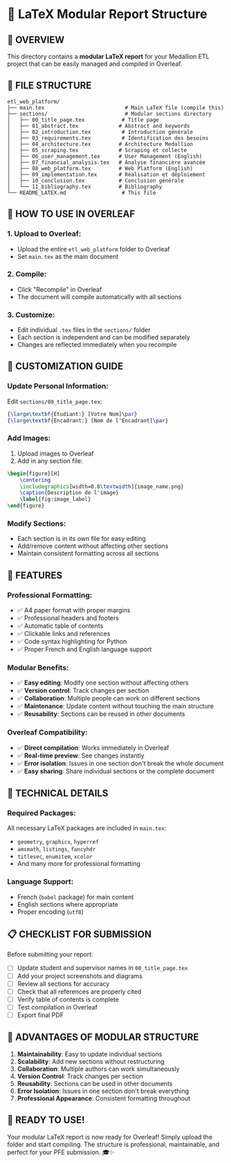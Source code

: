 # 📄 LaTeX Modular Report Structure

## 🎯 **OVERVIEW**
This directory contains a **modular LaTeX report** for your Medallion ETL project that can be easily managed and compiled in Overleaf.

## 📁 **FILE STRUCTURE**

```
etl_web_platform/
├── main.tex                          # Main LaTeX file (compile this)
├── sections/                         # Modular sections directory
│   ├── 00_title_page.tex            # Title page
│   ├── 01_abstract.tex             # Abstract and keywords
│   ├── 02_introduction.tex          # Introduction générale
│   ├── 03_requirements.tex          # Identification des besoins
│   ├── 04_architecture.tex         # Architecture Medallion
│   ├── 05_scraping.tex             # Scraping et collecte
│   ├── 06_user_management.tex      # User Management (English)
│   ├── 07_financial_analysis.tex   # Analyse financière avancée
│   ├── 08_web_platform.tex         # Web Platform (English)
│   ├── 09_implementation.tex       # Réalisation et déploiement
│   ├── 10_conclusion.tex           # Conclusion générale
│   └── 11_bibliography.tex         # Bibliography
└── README_LATEX.md                  # This file
```

## 🚀 **HOW TO USE IN OVERLEAF**

### **1. Upload to Overleaf:**
- Upload the entire `etl_web_platform` folder to Overleaf
- Set `main.tex` as the main document

### **2. Compile:**
- Click "Recompile" in Overleaf
- The document will compile automatically with all sections

### **3. Customize:**
- Edit individual `.tex` files in the `sections/` folder
- Each section is independent and can be modified separately
- Changes are reflected immediately when you recompile

## 📝 **CUSTOMIZATION GUIDE**

### **Update Personal Information:**
Edit `sections/00_title_page.tex`:
```latex
{\large\textbf{Étudiant:} [Votre Nom]\par}
{\large\textbf{Encadrant:} [Nom de l'Encadrant]\par}
```

### **Add Images:**
1. Upload images to Overleaf
2. Add in any section file:
```latex
\begin{figure}[H]
    \centering
    \includegraphics[width=0.8\textwidth]{image_name.png}
    \caption{Description de l'image}
    \label{fig:image_label}
\end{figure}
```

### **Modify Sections:**
- Each section is in its own file for easy editing
- Add/remove content without affecting other sections
- Maintain consistent formatting across all sections

## 🎨 **FEATURES**

### **Professional Formatting:**
- ✅ A4 paper format with proper margins
- ✅ Professional headers and footers
- ✅ Automatic table of contents
- ✅ Clickable links and references
- ✅ Code syntax highlighting for Python
- ✅ Proper French and English language support

### **Modular Benefits:**
- ✅ **Easy editing**: Modify one section without affecting others
- ✅ **Version control**: Track changes per section
- ✅ **Collaboration**: Multiple people can work on different sections
- ✅ **Maintenance**: Update content without touching the main structure
- ✅ **Reusability**: Sections can be reused in other documents

### **Overleaf Compatibility:**
- ✅ **Direct compilation**: Works immediately in Overleaf
- ✅ **Real-time preview**: See changes instantly
- ✅ **Error isolation**: Issues in one section don't break the whole document
- ✅ **Easy sharing**: Share individual sections or the complete document

## 🔧 **TECHNICAL DETAILS**

### **Required Packages:**
All necessary LaTeX packages are included in `main.tex`:
- `geometry`, `graphicx`, `hyperref`
- `amsmath`, `listings`, `fancyhdr`
- `titlesec`, `enumitem`, `xcolor`
- And many more for professional formatting

### **Language Support:**
- French (`babel` package) for main content
- English sections where appropriate
- Proper encoding (`utf8`)

## 📋 **CHECKLIST FOR SUBMISSION**

Before submitting your report:

- [ ] Update student and supervisor names in `00_title_page.tex`
- [ ] Add your project screenshots and diagrams
- [ ] Review all sections for accuracy
- [ ] Check that all references are properly cited
- [ ] Verify table of contents is complete
- [ ] Test compilation in Overleaf
- [ ] Export final PDF

## 🎯 **ADVANTAGES OF MODULAR STRUCTURE**

1. **Maintainability**: Easy to update individual sections
2. **Scalability**: Add new sections without restructuring
3. **Collaboration**: Multiple authors can work simultaneously
4. **Version Control**: Track changes per section
5. **Reusability**: Sections can be used in other documents
6. **Error Isolation**: Issues in one section don't break everything
7. **Professional Appearance**: Consistent formatting throughout

## 🚀 **READY TO USE!**

Your modular LaTeX report is now ready for Overleaf! Simply upload the folder and start compiling. The structure is professional, maintainable, and perfect for your PFE submission. 🎓✨




